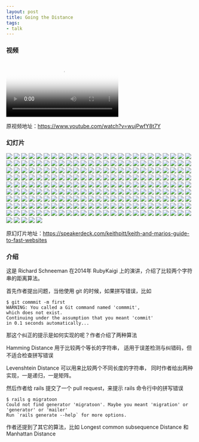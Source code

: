 ```yaml
---
layout: post
title: Going the Distance
tags:
- talk
---
```


### 视频

<video class="video" poster="/assets/Going-the-Distance/poster.jpg" preload controls>
  <source src="/assets/Going-the-Distance/video.webm" type="video/webm">
  <source src="/assets/Going-the-Distance/video.mp4" type="video/mp4">
</video>

原视频地址：<https://www.youtube.com/watch?v=wujPwfY8t7Y>

### 幻灯片

<div class="slideshow">
  <img src="/assets/Going-the-Distance/slide_0.jpg">
  <img src="/img/loading.gif" class="lazy" data-src="/assets/Going-the-Distance/slide_1.jpg">
  <img src="/img/loading.gif" class="lazy" data-src="/assets/Going-the-Distance/slide_2.jpg">
  <img src="/img/loading.gif" class="lazy" data-src="/assets/Going-the-Distance/slide_3.jpg">
  <img src="/img/loading.gif" class="lazy" data-src="/assets/Going-the-Distance/slide_4.jpg">
  <img src="/img/loading.gif" class="lazy" data-src="/assets/Going-the-Distance/slide_5.jpg">
  <img src="/img/loading.gif" class="lazy" data-src="/assets/Going-the-Distance/slide_6.jpg">
  <img src="/img/loading.gif" class="lazy" data-src="/assets/Going-the-Distance/slide_7.jpg">
  <img src="/img/loading.gif" class="lazy" data-src="/assets/Going-the-Distance/slide_8.jpg">
  <img src="/img/loading.gif" class="lazy" data-src="/assets/Going-the-Distance/slide_9.jpg">
  <img src="/img/loading.gif" class="lazy" data-src="/assets/Going-the-Distance/slide_10.jpg">
  <img src="/img/loading.gif" class="lazy" data-src="/assets/Going-the-Distance/slide_11.jpg">
  <img src="/img/loading.gif" class="lazy" data-src="/assets/Going-the-Distance/slide_12.jpg">
  <img src="/img/loading.gif" class="lazy" data-src="/assets/Going-the-Distance/slide_13.jpg">
  <img src="/img/loading.gif" class="lazy" data-src="/assets/Going-the-Distance/slide_14.jpg">
  <img src="/img/loading.gif" class="lazy" data-src="/assets/Going-the-Distance/slide_15.jpg">
  <img src="/img/loading.gif" class="lazy" data-src="/assets/Going-the-Distance/slide_16.jpg">
  <img src="/img/loading.gif" class="lazy" data-src="/assets/Going-the-Distance/slide_17.jpg">
  <img src="/img/loading.gif" class="lazy" data-src="/assets/Going-the-Distance/slide_18.jpg">
  <img src="/img/loading.gif" class="lazy" data-src="/assets/Going-the-Distance/slide_19.jpg">
  <img src="/img/loading.gif" class="lazy" data-src="/assets/Going-the-Distance/slide_20.jpg">
  <img src="/img/loading.gif" class="lazy" data-src="/assets/Going-the-Distance/slide_21.jpg">
  <img src="/img/loading.gif" class="lazy" data-src="/assets/Going-the-Distance/slide_22.jpg">
  <img src="/img/loading.gif" class="lazy" data-src="/assets/Going-the-Distance/slide_23.jpg">
  <img src="/img/loading.gif" class="lazy" data-src="/assets/Going-the-Distance/slide_24.jpg">
  <img src="/img/loading.gif" class="lazy" data-src="/assets/Going-the-Distance/slide_25.jpg">
  <img src="/img/loading.gif" class="lazy" data-src="/assets/Going-the-Distance/slide_26.jpg">
  <img src="/img/loading.gif" class="lazy" data-src="/assets/Going-the-Distance/slide_27.jpg">
  <img src="/img/loading.gif" class="lazy" data-src="/assets/Going-the-Distance/slide_28.jpg">
  <img src="/img/loading.gif" class="lazy" data-src="/assets/Going-the-Distance/slide_29.jpg">
  <img src="/img/loading.gif" class="lazy" data-src="/assets/Going-the-Distance/slide_30.jpg">
  <img src="/img/loading.gif" class="lazy" data-src="/assets/Going-the-Distance/slide_31.jpg">
  <img src="/img/loading.gif" class="lazy" data-src="/assets/Going-the-Distance/slide_32.jpg">
  <img src="/img/loading.gif" class="lazy" data-src="/assets/Going-the-Distance/slide_33.jpg">
  <img src="/img/loading.gif" class="lazy" data-src="/assets/Going-the-Distance/slide_34.jpg">
  <img src="/img/loading.gif" class="lazy" data-src="/assets/Going-the-Distance/slide_35.jpg">
  <img src="/img/loading.gif" class="lazy" data-src="/assets/Going-the-Distance/slide_36.jpg">
  <img src="/img/loading.gif" class="lazy" data-src="/assets/Going-the-Distance/slide_37.jpg">
  <img src="/img/loading.gif" class="lazy" data-src="/assets/Going-the-Distance/slide_38.jpg">
  <img src="/img/loading.gif" class="lazy" data-src="/assets/Going-the-Distance/slide_39.jpg">
  <img src="/img/loading.gif" class="lazy" data-src="/assets/Going-the-Distance/slide_40.jpg">
  <img src="/img/loading.gif" class="lazy" data-src="/assets/Going-the-Distance/slide_41.jpg">
  <img src="/img/loading.gif" class="lazy" data-src="/assets/Going-the-Distance/slide_42.jpg">
  <img src="/img/loading.gif" class="lazy" data-src="/assets/Going-the-Distance/slide_43.jpg">
  <img src="/img/loading.gif" class="lazy" data-src="/assets/Going-the-Distance/slide_44.jpg">
  <img src="/img/loading.gif" class="lazy" data-src="/assets/Going-the-Distance/slide_45.jpg">
  <img src="/img/loading.gif" class="lazy" data-src="/assets/Going-the-Distance/slide_46.jpg">
  <img src="/img/loading.gif" class="lazy" data-src="/assets/Going-the-Distance/slide_47.jpg">
  <img src="/img/loading.gif" class="lazy" data-src="/assets/Going-the-Distance/slide_48.jpg">
  <img src="/img/loading.gif" class="lazy" data-src="/assets/Going-the-Distance/slide_49.jpg">
  <img src="/img/loading.gif" class="lazy" data-src="/assets/Going-the-Distance/slide_50.jpg">
  <img src="/img/loading.gif" class="lazy" data-src="/assets/Going-the-Distance/slide_51.jpg">
  <img src="/img/loading.gif" class="lazy" data-src="/assets/Going-the-Distance/slide_52.jpg">
  <img src="/img/loading.gif" class="lazy" data-src="/assets/Going-the-Distance/slide_53.jpg">
  <img src="/img/loading.gif" class="lazy" data-src="/assets/Going-the-Distance/slide_54.jpg">
  <img src="/img/loading.gif" class="lazy" data-src="/assets/Going-the-Distance/slide_55.jpg">
  <img src="/img/loading.gif" class="lazy" data-src="/assets/Going-the-Distance/slide_56.jpg">
  <img src="/img/loading.gif" class="lazy" data-src="/assets/Going-the-Distance/slide_57.jpg">
  <img src="/img/loading.gif" class="lazy" data-src="/assets/Going-the-Distance/slide_58.jpg">
  <img src="/img/loading.gif" class="lazy" data-src="/assets/Going-the-Distance/slide_59.jpg">
  <img src="/img/loading.gif" class="lazy" data-src="/assets/Going-the-Distance/slide_60.jpg">
  <img src="/img/loading.gif" class="lazy" data-src="/assets/Going-the-Distance/slide_61.jpg">
  <img src="/img/loading.gif" class="lazy" data-src="/assets/Going-the-Distance/slide_62.jpg">
  <img src="/img/loading.gif" class="lazy" data-src="/assets/Going-the-Distance/slide_63.jpg">
  <img src="/img/loading.gif" class="lazy" data-src="/assets/Going-the-Distance/slide_64.jpg">
  <img src="/img/loading.gif" class="lazy" data-src="/assets/Going-the-Distance/slide_65.jpg">
  <img src="/img/loading.gif" class="lazy" data-src="/assets/Going-the-Distance/slide_66.jpg">
  <img src="/img/loading.gif" class="lazy" data-src="/assets/Going-the-Distance/slide_67.jpg">
  <img src="/img/loading.gif" class="lazy" data-src="/assets/Going-the-Distance/slide_68.jpg">
  <img src="/img/loading.gif" class="lazy" data-src="/assets/Going-the-Distance/slide_69.jpg">
  <img src="/img/loading.gif" class="lazy" data-src="/assets/Going-the-Distance/slide_70.jpg">
  <img src="/img/loading.gif" class="lazy" data-src="/assets/Going-the-Distance/slide_71.jpg">
  <img src="/img/loading.gif" class="lazy" data-src="/assets/Going-the-Distance/slide_72.jpg">
  <img src="/img/loading.gif" class="lazy" data-src="/assets/Going-the-Distance/slide_73.jpg">
  <img src="/img/loading.gif" class="lazy" data-src="/assets/Going-the-Distance/slide_74.jpg">
  <img src="/img/loading.gif" class="lazy" data-src="/assets/Going-the-Distance/slide_75.jpg">
  <img src="/img/loading.gif" class="lazy" data-src="/assets/Going-the-Distance/slide_76.jpg">
  <img src="/img/loading.gif" class="lazy" data-src="/assets/Going-the-Distance/slide_77.jpg">
  <img src="/img/loading.gif" class="lazy" data-src="/assets/Going-the-Distance/slide_78.jpg">
  <img src="/img/loading.gif" class="lazy" data-src="/assets/Going-the-Distance/slide_79.jpg">
  <img src="/img/loading.gif" class="lazy" data-src="/assets/Going-the-Distance/slide_80.jpg">
  <img src="/img/loading.gif" class="lazy" data-src="/assets/Going-the-Distance/slide_81.jpg">
  <img src="/img/loading.gif" class="lazy" data-src="/assets/Going-the-Distance/slide_82.jpg">
  <img src="/img/loading.gif" class="lazy" data-src="/assets/Going-the-Distance/slide_83.jpg">
  <img src="/img/loading.gif" class="lazy" data-src="/assets/Going-the-Distance/slide_84.jpg">
  <img src="/img/loading.gif" class="lazy" data-src="/assets/Going-the-Distance/slide_85.jpg">
  <img src="/img/loading.gif" class="lazy" data-src="/assets/Going-the-Distance/slide_86.jpg">
  <img src="/img/loading.gif" class="lazy" data-src="/assets/Going-the-Distance/slide_87.jpg">
  <img src="/img/loading.gif" class="lazy" data-src="/assets/Going-the-Distance/slide_88.jpg">
  <img src="/img/loading.gif" class="lazy" data-src="/assets/Going-the-Distance/slide_89.jpg">
  <img src="/img/loading.gif" class="lazy" data-src="/assets/Going-the-Distance/slide_90.jpg">
  <img src="/img/loading.gif" class="lazy" data-src="/assets/Going-the-Distance/slide_91.jpg">
  <img src="/img/loading.gif" class="lazy" data-src="/assets/Going-the-Distance/slide_92.jpg">
  <img src="/img/loading.gif" class="lazy" data-src="/assets/Going-the-Distance/slide_93.jpg">
  <img src="/img/loading.gif" class="lazy" data-src="/assets/Going-the-Distance/slide_94.jpg">
  <img src="/img/loading.gif" class="lazy" data-src="/assets/Going-the-Distance/slide_95.jpg">
  <img src="/img/loading.gif" class="lazy" data-src="/assets/Going-the-Distance/slide_96.jpg">
  <img src="/img/loading.gif" class="lazy" data-src="/assets/Going-the-Distance/slide_97.jpg">
  <img src="/img/loading.gif" class="lazy" data-src="/assets/Going-the-Distance/slide_98.jpg">
  <img src="/img/loading.gif" class="lazy" data-src="/assets/Going-the-Distance/slide_99.jpg">
  <img src="/img/loading.gif" class="lazy" data-src="/assets/Going-the-Distance/slide_100.jpg">
  <img src="/img/loading.gif" class="lazy" data-src="/assets/Going-the-Distance/slide_101.jpg">
  <img src="/img/loading.gif" class="lazy" data-src="/assets/Going-the-Distance/slide_102.jpg">
  <img src="/img/loading.gif" class="lazy" data-src="/assets/Going-the-Distance/slide_103.jpg">
  <img src="/img/loading.gif" class="lazy" data-src="/assets/Going-the-Distance/slide_104.jpg">
  <img src="/img/loading.gif" class="lazy" data-src="/assets/Going-the-Distance/slide_105.jpg">
  <img src="/img/loading.gif" class="lazy" data-src="/assets/Going-the-Distance/slide_106.jpg">
  <img src="/img/loading.gif" class="lazy" data-src="/assets/Going-the-Distance/slide_107.jpg">
  <img src="/img/loading.gif" class="lazy" data-src="/assets/Going-the-Distance/slide_108.jpg">
  <img src="/img/loading.gif" class="lazy" data-src="/assets/Going-the-Distance/slide_109.jpg">
  <img src="/img/loading.gif" class="lazy" data-src="/assets/Going-the-Distance/slide_110.jpg">
  <img src="/img/loading.gif" class="lazy" data-src="/assets/Going-the-Distance/slide_111.jpg">
  <img src="/img/loading.gif" class="lazy" data-src="/assets/Going-the-Distance/slide_112.jpg">
  <img src="/img/loading.gif" class="lazy" data-src="/assets/Going-the-Distance/slide_113.jpg">
  <img src="/img/loading.gif" class="lazy" data-src="/assets/Going-the-Distance/slide_114.jpg">
  <img src="/img/loading.gif" class="lazy" data-src="/assets/Going-the-Distance/slide_115.jpg">
  <img src="/img/loading.gif" class="lazy" data-src="/assets/Going-the-Distance/slide_116.jpg">
  <img src="/img/loading.gif" class="lazy" data-src="/assets/Going-the-Distance/slide_117.jpg">
  <img src="/img/loading.gif" class="lazy" data-src="/assets/Going-the-Distance/slide_118.jpg">
  <img src="/img/loading.gif" class="lazy" data-src="/assets/Going-the-Distance/slide_119.jpg">
  <img src="/img/loading.gif" class="lazy" data-src="/assets/Going-the-Distance/slide_120.jpg">
  <img src="/img/loading.gif" class="lazy" data-src="/assets/Going-the-Distance/slide_121.jpg">
  <img src="/img/loading.gif" class="lazy" data-src="/assets/Going-the-Distance/slide_122.jpg">
  <img src="/img/loading.gif" class="lazy" data-src="/assets/Going-the-Distance/slide_123.jpg">
  <img src="/img/loading.gif" class="lazy" data-src="/assets/Going-the-Distance/slide_124.jpg">
  <img src="/img/loading.gif" class="lazy" data-src="/assets/Going-the-Distance/slide_125.jpg">
  <img src="/img/loading.gif" class="lazy" data-src="/assets/Going-the-Distance/slide_126.jpg">
  <img src="/img/loading.gif" class="lazy" data-src="/assets/Going-the-Distance/slide_127.jpg">
  <img src="/img/loading.gif" class="lazy" data-src="/assets/Going-the-Distance/slide_128.jpg">
  <img src="/img/loading.gif" class="lazy" data-src="/assets/Going-the-Distance/slide_129.jpg">
  <img src="/img/loading.gif" class="lazy" data-src="/assets/Going-the-Distance/slide_130.jpg">
  <img src="/img/loading.gif" class="lazy" data-src="/assets/Going-the-Distance/slide_131.jpg">
  <img src="/img/loading.gif" class="lazy" data-src="/assets/Going-the-Distance/slide_132.jpg">
  <img src="/img/loading.gif" class="lazy" data-src="/assets/Going-the-Distance/slide_133.jpg">
  <img src="/img/loading.gif" class="lazy" data-src="/assets/Going-the-Distance/slide_134.jpg">
  <img src="/img/loading.gif" class="lazy" data-src="/assets/Going-the-Distance/slide_135.jpg">
  <img src="/img/loading.gif" class="lazy" data-src="/assets/Going-the-Distance/slide_136.jpg">
  <img src="/img/loading.gif" class="lazy" data-src="/assets/Going-the-Distance/slide_137.jpg">
  <img src="/img/loading.gif" class="lazy" data-src="/assets/Going-the-Distance/slide_138.jpg">
  <img src="/img/loading.gif" class="lazy" data-src="/assets/Going-the-Distance/slide_139.jpg">
  <img src="/img/loading.gif" class="lazy" data-src="/assets/Going-the-Distance/slide_140.jpg">
  <img src="/img/loading.gif" class="lazy" data-src="/assets/Going-the-Distance/slide_141.jpg">
  <img src="/img/loading.gif" class="lazy" data-src="/assets/Going-the-Distance/slide_142.jpg">
  <img src="/img/loading.gif" class="lazy" data-src="/assets/Going-the-Distance/slide_143.jpg">
  <img src="/img/loading.gif" class="lazy" data-src="/assets/Going-the-Distance/slide_144.jpg">
  <img src="/img/loading.gif" class="lazy" data-src="/assets/Going-the-Distance/slide_145.jpg">
  <img src="/img/loading.gif" class="lazy" data-src="/assets/Going-the-Distance/slide_146.jpg">
  <img src="/img/loading.gif" class="lazy" data-src="/assets/Going-the-Distance/slide_147.jpg">
  <img src="/img/loading.gif" class="lazy" data-src="/assets/Going-the-Distance/slide_148.jpg">
  <img src="/img/loading.gif" class="lazy" data-src="/assets/Going-the-Distance/slide_149.jpg">
  <img src="/img/loading.gif" class="lazy" data-src="/assets/Going-the-Distance/slide_150.jpg">
  <img src="/img/loading.gif" class="lazy" data-src="/assets/Going-the-Distance/slide_151.jpg">
  <img src="/img/loading.gif" class="lazy" data-src="/assets/Going-the-Distance/slide_152.jpg">
  <img src="/img/loading.gif" class="lazy" data-src="/assets/Going-the-Distance/slide_153.jpg">
  <img src="/img/loading.gif" class="lazy" data-src="/assets/Going-the-Distance/slide_154.jpg">
  <img src="/img/loading.gif" class="lazy" data-src="/assets/Going-the-Distance/slide_155.jpg">
  <img src="/img/loading.gif" class="lazy" data-src="/assets/Going-the-Distance/slide_156.jpg">
  <img src="/img/loading.gif" class="lazy" data-src="/assets/Going-the-Distance/slide_157.jpg">
  <img src="/img/loading.gif" class="lazy" data-src="/assets/Going-the-Distance/slide_158.jpg">
  <img src="/img/loading.gif" class="lazy" data-src="/assets/Going-the-Distance/slide_159.jpg">
  <img src="/img/loading.gif" class="lazy" data-src="/assets/Going-the-Distance/slide_160.jpg">
  <img src="/img/loading.gif" class="lazy" data-src="/assets/Going-the-Distance/slide_161.jpg">
  <img src="/img/loading.gif" class="lazy" data-src="/assets/Going-the-Distance/slide_162.jpg">
  <img src="/img/loading.gif" class="lazy" data-src="/assets/Going-the-Distance/slide_163.jpg">
  <img src="/img/loading.gif" class="lazy" data-src="/assets/Going-the-Distance/slide_164.jpg">
  <img src="/img/loading.gif" class="lazy" data-src="/assets/Going-the-Distance/slide_165.jpg">
  <img src="/img/loading.gif" class="lazy" data-src="/assets/Going-the-Distance/slide_166.jpg">
  <img src="/img/loading.gif" class="lazy" data-src="/assets/Going-the-Distance/slide_167.jpg">
  <img src="/img/loading.gif" class="lazy" data-src="/assets/Going-the-Distance/slide_168.jpg">
  <img src="/img/loading.gif" class="lazy" data-src="/assets/Going-the-Distance/slide_169.jpg">
  <img src="/img/loading.gif" class="lazy" data-src="/assets/Going-the-Distance/slide_170.jpg">
  <img src="/img/loading.gif" class="lazy" data-src="/assets/Going-the-Distance/slide_171.jpg">
  <img src="/img/loading.gif" class="lazy" data-src="/assets/Going-the-Distance/slide_172.jpg">
  <img src="/img/loading.gif" class="lazy" data-src="/assets/Going-the-Distance/slide_173.jpg">
  <img src="/img/loading.gif" class="lazy" data-src="/assets/Going-the-Distance/slide_174.jpg">
  <img src="/img/loading.gif" class="lazy" data-src="/assets/Going-the-Distance/slide_175.jpg">
  <img src="/img/loading.gif" class="lazy" data-src="/assets/Going-the-Distance/slide_176.jpg">
  <img src="/img/loading.gif" class="lazy" data-src="/assets/Going-the-Distance/slide_177.jpg">
  <img src="/img/loading.gif" class="lazy" data-src="/assets/Going-the-Distance/slide_178.jpg">
  <img src="/img/loading.gif" class="lazy" data-src="/assets/Going-the-Distance/slide_179.jpg">
  <img src="/img/loading.gif" class="lazy" data-src="/assets/Going-the-Distance/slide_180.jpg">
  <img src="/img/loading.gif" class="lazy" data-src="/assets/Going-the-Distance/slide_181.jpg">
  <img src="/img/loading.gif" class="lazy" data-src="/assets/Going-the-Distance/slide_182.jpg">
  <img src="/img/loading.gif" class="lazy" data-src="/assets/Going-the-Distance/slide_183.jpg">
  <img src="/img/loading.gif" class="lazy" data-src="/assets/Going-the-Distance/slide_184.jpg">
  <img src="/img/loading.gif" class="lazy" data-src="/assets/Going-the-Distance/slide_185.jpg">
  <img src="/img/loading.gif" class="lazy" data-src="/assets/Going-the-Distance/slide_186.jpg">
  <img src="/img/loading.gif" class="lazy" data-src="/assets/Going-the-Distance/slide_187.jpg">
  <img src="/img/loading.gif" class="lazy" data-src="/assets/Going-the-Distance/slide_188.jpg">
  <img src="/img/loading.gif" class="lazy" data-src="/assets/Going-the-Distance/slide_189.jpg">
  <img src="/img/loading.gif" class="lazy" data-src="/assets/Going-the-Distance/slide_190.jpg">
  <img src="/img/loading.gif" class="lazy" data-src="/assets/Going-the-Distance/slide_191.jpg">
  <img src="/img/loading.gif" class="lazy" data-src="/assets/Going-the-Distance/slide_192.jpg">
  <img src="/img/loading.gif" class="lazy" data-src="/assets/Going-the-Distance/slide_193.jpg">
  <img src="/img/loading.gif" class="lazy" data-src="/assets/Going-the-Distance/slide_194.jpg">
  <img src="/img/loading.gif" class="lazy" data-src="/assets/Going-the-Distance/slide_195.jpg">
  <img src="/img/loading.gif" class="lazy" data-src="/assets/Going-the-Distance/slide_196.jpg">
  <img src="/img/loading.gif" class="lazy" data-src="/assets/Going-the-Distance/slide_197.jpg">
  <img src="/img/loading.gif" class="lazy" data-src="/assets/Going-the-Distance/slide_198.jpg">
  <img src="/img/loading.gif" class="lazy" data-src="/assets/Going-the-Distance/slide_199.jpg">
  <img src="/img/loading.gif" class="lazy" data-src="/assets/Going-the-Distance/slide_200.jpg">
  <img src="/img/loading.gif" class="lazy" data-src="/assets/Going-the-Distance/slide_201.jpg">
  <img src="/img/loading.gif" class="lazy" data-src="/assets/Going-the-Distance/slide_202.jpg">
  <img src="/img/loading.gif" class="lazy" data-src="/assets/Going-the-Distance/slide_203.jpg">
  <img src="/img/loading.gif" class="lazy" data-src="/assets/Going-the-Distance/slide_204.jpg">
  <img src="/img/loading.gif" class="lazy" data-src="/assets/Going-the-Distance/slide_205.jpg">
  <img src="/img/loading.gif" class="lazy" data-src="/assets/Going-the-Distance/slide_206.jpg">
  <img src="/img/loading.gif" class="lazy" data-src="/assets/Going-the-Distance/slide_207.jpg">
  <img src="/img/loading.gif" class="lazy" data-src="/assets/Going-the-Distance/slide_208.jpg">
  <img src="/img/loading.gif" class="lazy" data-src="/assets/Going-the-Distance/slide_209.jpg">
  <img src="/img/loading.gif" class="lazy" data-src="/assets/Going-the-Distance/slide_210.jpg">
  <img src="/img/loading.gif" class="lazy" data-src="/assets/Going-the-Distance/slide_211.jpg">
  <img src="/img/loading.gif" class="lazy" data-src="/assets/Going-the-Distance/slide_212.jpg">
  <img src="/img/loading.gif" class="lazy" data-src="/assets/Going-the-Distance/slide_213.jpg">
  <img src="/img/loading.gif" class="lazy" data-src="/assets/Going-the-Distance/slide_214.jpg">
  <img src="/img/loading.gif" class="lazy" data-src="/assets/Going-the-Distance/slide_215.jpg">
  <img src="/img/loading.gif" class="lazy" data-src="/assets/Going-the-Distance/slide_216.jpg">
  <img src="/img/loading.gif" class="lazy" data-src="/assets/Going-the-Distance/slide_217.jpg">
  <img src="/img/loading.gif" class="lazy" data-src="/assets/Going-the-Distance/slide_218.jpg">
  <img src="/img/loading.gif" class="lazy" data-src="/assets/Going-the-Distance/slide_219.jpg">
  <img src="/img/loading.gif" class="lazy" data-src="/assets/Going-the-Distance/slide_220.jpg">
  <img src="/img/loading.gif" class="lazy" data-src="/assets/Going-the-Distance/slide_221.jpg">
  <img src="/img/loading.gif" class="lazy" data-src="/assets/Going-the-Distance/slide_222.jpg">
  <img src="/img/loading.gif" class="lazy" data-src="/assets/Going-the-Distance/slide_223.jpg">
  <img src="/img/loading.gif" class="lazy" data-src="/assets/Going-the-Distance/slide_224.jpg">
  <img src="/img/loading.gif" class="lazy" data-src="/assets/Going-the-Distance/slide_225.jpg">
  <img src="/img/loading.gif" class="lazy" data-src="/assets/Going-the-Distance/slide_226.jpg">
  <img src="/img/loading.gif" class="lazy" data-src="/assets/Going-the-Distance/slide_227.jpg">
  <img src="/img/loading.gif" class="lazy" data-src="/assets/Going-the-Distance/slide_228.jpg">
  <img src="/img/loading.gif" class="lazy" data-src="/assets/Going-the-Distance/slide_229.jpg">
</div>

原幻灯片地址：<https://speakerdeck.com/keithpitt/keith-and-marios-guide-to-fast-websites>

### 介绍

这是 Richard Schneeman 在2014年 RubyKaigi
上的演讲，介绍了比较两个字符串的距离算法。

首先作者提出问题，当他使用 git 的时候，如果拼写错误，比如

```
$ git commmit -m first
WARNING: You called a Git command named 'commmit',
which does not exist.
Continuing under the assumption that you meant 'commit'
in 0.1 seconds automatically...
```

那这个纠正的提示是如何实现的呢？作者介绍了两种算法

Hamming Distance 用于比较两个等长的字符串，
适用于误差检测与纠错码，但不适合检查拼写错误

Levenshtein Distance 可以用来比较两个不同长度的字符串，
同时作者给出两种实现，一是递归，一是矩阵。

然后作者给 rails 提交了一个 pull request，来提示 rails
命令行中的拼写错误

```
$ rails g migratoon
Could not find generator 'migratoon'. Maybe you meant 'migration' or 'generator' or 'mailer'
Run `rails generate --help` for more options.
```

作者还提到了其它的算法，比如 Longest common subsequence Distance 和
Manhattan Distance
